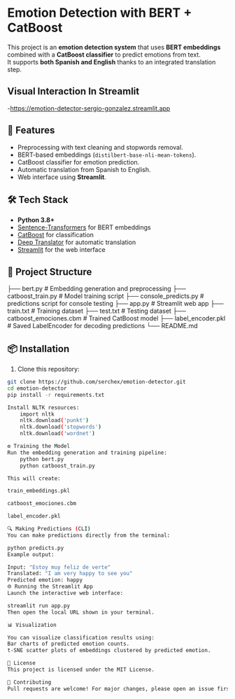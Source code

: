 # Emotion Detection with BERT + CatBoost

This project is an **emotion detection system** that uses **BERT embeddings** combined with a **CatBoost classifier** to predict emotions from text.  
It supports **both Spanish and English** thanks to an integrated translation step.

## Visual Interaction In Streamlit
-https://emotion-detector-sergio-gonzalez.streamlit.app

## 🚀 Features
- Preprocessing with text cleaning and stopwords removal.
- BERT-based embeddings (`distilbert-base-nli-mean-tokens`).
- CatBoost classifier for emotion prediction.
- Automatic translation from Spanish to English.
- Web interface using **Streamlit**.

## 🛠️ Tech Stack
- **Python 3.8+**
- [Sentence-Transformers](https://www.sbert.net/) for BERT embeddings
- [CatBoost](https://catboost.ai/) for classification
- [Deep Translator](https://pypi.org/project/deep-translator/) for automatic translation
- [Streamlit](https://streamlit.io/) for the web interface

## 📂 Project Structure
├── bert.py # Embedding generation and preprocessing
├── catboost_train.py # Model training script
├── console_predicts.py # predictions script for console testing
├── app.py # Streamlit web app
├── train.txt # Training dataset
├── test.txt # Testing dataset
├── catboost_emociones.cbm # Trained CatBoost model
├── label_encoder.pkl # Saved LabelEncoder for decoding predictions
└── README.md


## 📦 Installation
1. Clone this repository:
```bash
git clone https://github.com/serchex/emotion-detector.git
cd emotion-detector
pip install -r requirements.txt

Install NLTK resources:
    import nltk
    nltk.download('punkt')
    nltk.download('stopwords')
    nltk.download('wordnet')

⚙️ Training the Model
Run the embedding generation and training pipeline:
    python bert.py
    python catboost_train.py

This will create:

train_embeddings.pkl

catboost_emociones.cbm

label_encoder.pkl

🔍 Making Predictions (CLI)
You can make predictions directly from the terminal:

python predicts.py
Example output:

Input: "Estoy muy feliz de verte"
Translated: "I am very happy to see you"
Predicted emotion: happy
🌐 Running the Streamlit App
Launch the interactive web interface:

streamlit run app.py
Then open the local URL shown in your terminal.

📊 Visualization

You can visualize classification results using:
Bar charts of predicted emotion counts.
t-SNE scatter plots of embeddings clustered by predicted emotion.

📜 License
This project is licensed under the MIT License.

🤝 Contributing
Pull requests are welcome! For major changes, please open an issue first to discuss your ideas.
